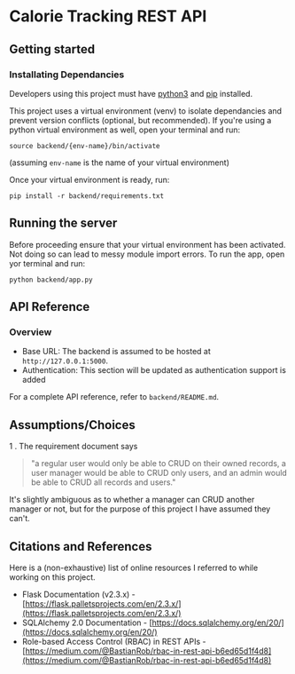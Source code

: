 # Calorie Tracking REST API

## Getting started

### Installating Dependancies
Developers using this project must have [python3](https://www.python.org/downloads/) and [pip](https://pip.pypa.io/en/stable/installation/) installed.

This project uses a virtual environment (venv) to isolate dependancies and prevent version conflicts (optional, but recommended). If you're using a python virtual environment as well, open your terminal and run:

```
source backend/{env-name}/bin/activate
``` 
(assuming `env-name` is the name of your virtual environment)

Once your virtual environment is ready, run:

```
pip install -r backend/requirements.txt
```

## Running the server

Before proceeding ensure that your virtual environment has been activated. Not doing so can lead to messy module import errors. To run the app, open yor terminal and run:

```
python backend/app.py
```

## API Reference

### Overview
* Base URL: The backend is assumed to be hosted at `http://127.0.0.1:5000`.
* Authentication: This section will be updated as authentication support is added

For a complete API reference, refer to `backend/README.md`.

## Assumptions/Choices
1 . The requirement document says

> "a regular user would only be able to CRUD on their owned records, a user manager would be able to CRUD only users, and an admin would be able to CRUD all records and users."

It's slightly ambiguous as to whether a manager can CRUD another manager or not, but for the purpose of this project I have assumed they can't.

## Citations and References
Here is a (non-exhaustive) list of online resources I referred to while working on this project.

- Flask Documentation (v2.3.x) - [https://flask.palletsprojects.com/en/2.3.x/](https://flask.palletsprojects.com/en/2.3.x/)
- SQLAlchemy 2.0 Documentation - [https://docs.sqlalchemy.org/en/20/](https://docs.sqlalchemy.org/en/20/)
- Role-based Access Control (RBAC) in REST APIs - [https://medium.com/@BastianRob/rbac-in-rest-api-b6ed65d1f4d8](https://medium.com/@BastianRob/rbac-in-rest-api-b6ed65d1f4d8)
